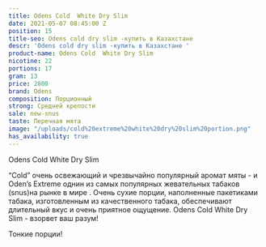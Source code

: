 ```yaml
---
title: Odens Cold  White Dry Slim
date: 2021-05-07 08:45:00 Z
position: 15
title-seo: Odens cold dry slim -купить в Казахстане
descr: 'Odens cold dry slim -купить в Казахстане '
product-name: Odens Cold  White Dry Slim
nicotine: 22
portions: 17
gram: 13
price: 2800
brand: Odens
composition: Порционный
strong: Средней крепости
sale: new-snus
taste: Перечная мята
image: "/uploads/cold%20extreme%20white%20dry%20slim%20portion.png"
has_availability: true
---
```


Odens Cold  White Dry Slim 

“Cold” очень освежающий и чрезвычайно популярный аромат мяты - и Oden’s Extreme однин из самых популярных жевательных табаков (snus)на рынке в мире . Очень сухие порции, наполненные пакетиками табака, изготовленным из качественного табака, обеспечивают длительный вкус и очень приятное ощущение. Odens Cold  White Dry Slim - взорвет ваш разум!

Тонкие порции!